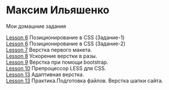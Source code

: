 

# Максим Ильяшенко  
Мои домашние задания  
  
[Lesson 6](/lesson6-1/ "ДЗ") Позиционирование в CSS (Задание-1)       
[Lesson 6](/lesson6-2/ "ДЗ") Позиционирование в CSS (Задание-2)  
[Lesson 7](/lesson-7/ "ДЗ") Верстка первого макета.  
[Lesson 8](/lesson-8/ "ДЗ") Ускорение верстки в разы.  
[Lesson 9](/lesson-9/ "ДЗ") Верстка при помощи bootstrap.  
[Lesson 10](/lesson-10/ "ДЗ") Препроцессор LESS для CSS.  
[Lesson 13](/lesson-13/ "ДЗ") Адаптивная верстка.  
[Lesson 13](/lesson-14/ "ДЗ") Практика.Подготовка файлов. Верстка шапки сайта.  
